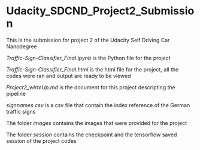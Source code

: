 # Udacity_SDCND_Project2_Submission
This is the submission for project 2 of the Udacity Self Driving Car Nanodegree

*Traffic-Sign-Classifier_Final.ipynb* is the Python file for the project

*Traffic-Sign-Classifier_Final.html* is the html file for the project, all the codes were ran and output are ready to be viewed

*Project2_wirteUp.md* is the document for this project descripting the pipeline

*signnames.csv* is a csv file that contain the index reference of the German traffic signs

The folder *images* contains the images that were provided for the project

The folder *session* contains the checkpoint and the tensorflow saved session of the project codes
